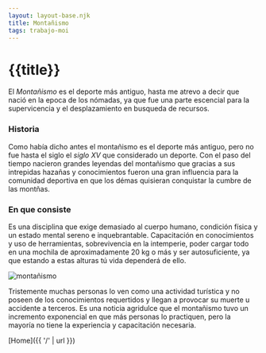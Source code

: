 ```yaml
---
layout: layout-base.njk
title: Montañismo
tags: trabajo-moi
---
```


# {{title}}

El _Montañismo_ es el deporte más antiguo, hasta me atrevo a decir que nació en la epoca de los nómadas, ya que fue una parte escencial para la supervicencia y el desplazamiento en busqueda de recursos.

### Historia 

Como había dicho antes el montañismo es el deporte más antiguo, pero no fue hasta el siglo el _siglo XV_ que considerado un deporte. Con el paso del tiempo nacieron grandes leyendas del montañismo que gracias a sus intrepidas hazañas y conocimientos fueron una gran influencia para la comunidad deportiva en que los démas quisieran conquistar la cumbre de las montñas.

### En que consiste

Es una disciplina que exige demasiado al cuerpo humano, condición física y un estado mental sereno e inquebrantable. Capacitación en conocimientos y uso de herramientas, sobrevivencia en la intemperie, poder cargar todo en una mochila de aproximadamente 20 kg o más y  ser autosuficiente, ya que estando a estas alturas tú vida dependerá de ello.

![montañismo](https://tse3.mm.bing.net/th?id=OIP.ZOEU6ig9m-NyrIK4yfwFGwHaFj&pid=Api&P=0&h=180)

Tristemente muchas personas lo ven como una actividad turística y no poseen de los conocimientos requertidos y  llegan a provocar su muerte u accidente a terceros. Es una noticia agridulce que el montañismo tuvo un incremento exponencial en que más personas lo practiquen, pero la mayoría no tiene la experiencia y capacitación necesaria.

[Home]({{ '/' | url }})